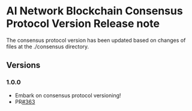 # AI Network Blockchain Consensus Protocol Version Release note
The consensus protocol version has been updated based on changes of files at the ./consensus directory.
## Versions
### 1.0.0
- Embark on consensus protocol versioning!
- PR[#363](https://github.com/ainblockchain/ain-blockchain/pull/363)
